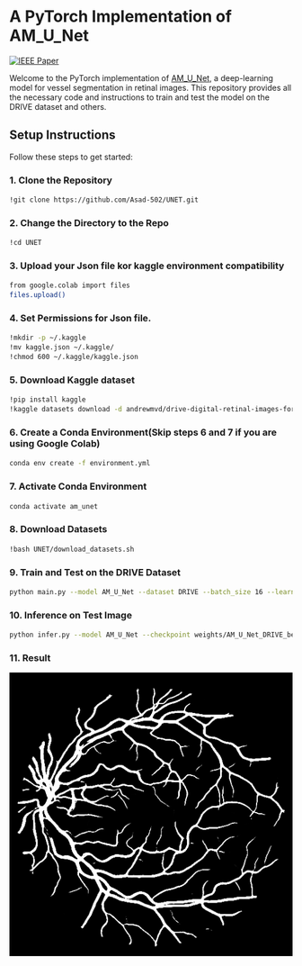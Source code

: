 # A PyTorch Implementation of AM_U_Net
[![IEEE Paper](https://img.shields.io/badge/IEEE-10384478-blue)](https://ieeexplore.ieee.org/document/10384478)

Welcome to the PyTorch implementation of [AM_U_Net](https://ieeexplore.ieee.org/document/10384478), a deep-learning model for vessel segmentation in retinal images. This repository provides all the necessary code and instructions to train and test the model on the DRIVE dataset and others.

## Setup Instructions

Follow these steps to get started:


### 1. Clone the Repository
```bash
!git clone https://github.com/Asad-502/UNET.git
```
### 2. Change the Directory to the Repo
```bash
!cd UNET
```
### 3. Upload your Json file kor kaggle environment compatibility
```bash
from google.colab import files
files.upload()
```
### 4. Set Permissions for Json file.
```bash
!mkdir -p ~/.kaggle
!mv kaggle.json ~/.kaggle/
!chmod 600 ~/.kaggle/kaggle.json
```
### 5. Download Kaggle dataset
```bash
!pip install kaggle
!kaggle datasets download -d andrewmvd/drive-digital-retinal-images-for-vessel-extraction
```

### 6. Create a Conda Environment(Skip steps 6 and 7 if you are using Google Colab)
```bash
conda env create -f environment.yml
```

### 7. Activate Conda Environment
```bash
conda activate am_unet
```

### 8. Download Datasets
```bash
!bash UNET/download_datasets.sh
```

### 9. Train and Test on the DRIVE Dataset
```bash
python main.py --model AM_U_Net --dataset DRIVE --batch_size 16 --learning_rate 0.001 --max_epochs 500 --patience 10 --image_size 512
```

### 10. Inference on Test Image
```bash
python infer.py --model AM_U_Net --checkpoint weights/AM_U_Net_DRIVE_best_model.pth --image_path datasets/DRIVE/test/images/01_test.tif --output_path result.png
```
### 11. Result

![Inference Result](images/result.png)

